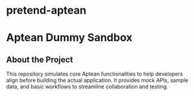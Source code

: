 # pretend-aptean

# Aptean Dummy Sandbox

## About the Project

This repository simulates core Aptean functionalities to help developers align before building the actual application. It provides mock APIs, sample data, and basic workflows to streamline collaboration and testing.
